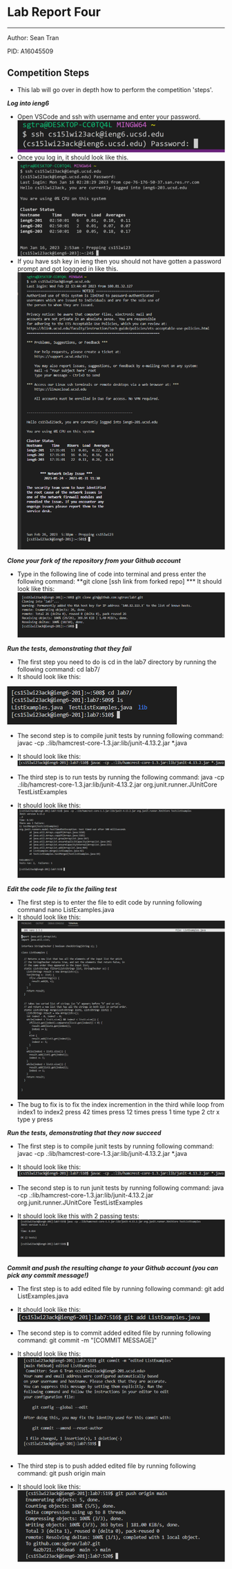 # Lab Report Four 
---
Author: Sean Tran 

PID: A16045509

## Competition Steps
* This lab will go over in depth how to perform the competition 'steps'.
 
***Log into ieng6***
* Open VSCode and ssh with username and enter your password.
![Image](bash.PNG)	
* Once you log in, it should look like this.
![Image](logIn.PNG)
* If you have ssh key in ieng then you should not have gotten a password prompt and got loggged in like this.
![Image](2.26.0.PNG)

***Clone your fork of the repository from your Github account***
* Type in the following line of code into terminal and press enter the following command:
**git clone [ssh link from forked repo] <enter>
*** It should look like this:
![Image](2.26.1.PNG)

***Run the tests, demonstrating that they fail***
* The first step you need to do is cd in the lab7 directory by running the following command:
cd lab7/ <enter>
* It should look like this:
 
![Image](2.26.2.PNG)

* The second step is to compile junit tests by running following command:
javac -cp .:lib/hamcrest-core-1.3.jar:lib/junit-4.13.2.jar *.java <enter>
 
* It should look like this:
![Image](2.26.3.PNG)

* The third step is to run tests by running the following command:
java -cp .:lib/hamcrest-core-1.3.jar:lib/junit-4.13.2.jar org.junit.runner.JUnitCore TestListExamples <enter>
* It should look like this:
![Image](2.26.4.PNG)

***Edit the code file to fix the failing test***
* The first step is to enter the file to edit code by running following command
nano ListExamples.java <enter>
* It should look like this:
![Image](2.26.5.PNG)
* The bug to fix is to fix the index incremention in the third while loop from index1 to index2
press <down> 42 times
press <right> 12 times
press <backspace> 1 time
type 2
ctr x
type y
press <enter>
 
 ***Run the tests, demonstrating that they now succeed***
* The first step is to compile junit tests by running following command:
javac -cp .:lib/hamcrest-core-1.3.jar:lib/junit-4.13.2.jar *.java <enter>
* It should look like this:
![Image](2.26.3.PNG)
 
* The second step is to run junit tests by running following command:
java -cp .:lib/hamcrest-core-1.3.jar:lib/junit-4.13.2.jar org.junit.runner.JUnitCore TestListExamples <enter>
* It should look like this with 2 passing tests:
![Image](2.26.6.PNG)

***Commit and push the resulting change to your Github account (you can pick any commit message!)***
* The first step is to add edited file by running following command:
git add ListExamples.java
* It should look like this:
 ![Image](2.26.7.PNG)
 
* The second step is to commit added edited file by running following command:
git commit -m "[COMMIT MESSAGE]" <enter>
* It should look like this:
 ![Image](2.26.8.PNG)
 
* The third step is to push added edited file by running following command:
git push origin main <enter>
* It should look like this:
 ![Image](2.26.9.PNG)



